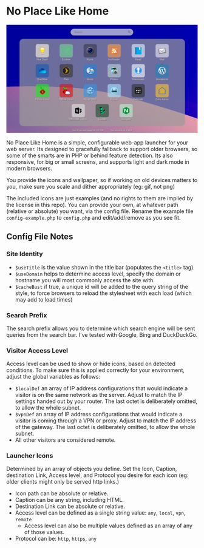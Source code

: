 # No Place Like Home

![Screenshot of Launcher](screenshot.png)

No Place Like Home is a simple, configurable web-app launcher for your web server. Its designed to gracefully fallback to support older browsers, so some of the smarts are in PHP or behind feature detection. Its also responsive, for big or small screens, and supports light and dark mode in modern browsers. 

You provide the icons and wallpaper, so if working on old devices matters to you, make sure you scale and dither appropriately (eg: gif, not png)

The included icons are just examples (and no rights to them are implied by the license in this repo). You can provide your own, at whatever path (relative or absolute) you want, via the config file. Rename the example file `config-example.php` to `config.php` and edit/add/remove as you see fit.

## Config File Notes

### Site Identity

- `$useTitle` is the value shown in the title bar (populates the `<title>` tag)
- `$useDomain` helps to determine access level, specify the domain or hostname you will most commonly access the site with.
- `$cacheBust` if true, a unique id will be added to the query string of the style, to force browsers to reload the stylesheet with each load (which may add to load times)

### Search Prefix

The search prefix allows you to determine which search engine will be sent queries from the search bar. I've tested with Google, Bing and DuckDuckGo.

### Visitor Access Level

Access level can be used to show or hide icons, based on detected conditions. To make sure this is applied correctly for your environment, adjust the global variables as follows:

- `$localDef` an array of IP address configurations that would indicate a visitor is on the same network as the server. Adjust to match the IP settings handed out by your router. The last octet is deliberately omitted, to allow the whole subnet.
- `$vpnDef` an array of IP address configurations that would indicate a visitor is coming through a VPN or proxy. Adjust to match the IP address of the gateway. The last octet is deliberately omitted, to allow the whole subnet.
- All other visitors are considered remote.

### Launcher Icons

Determined by an array of objects you define. Set the Icon, Caption, destination Link, Access level, and Protocol you desire for each icon (eg: older clients might only be served http links.)

+ Icon path can be absolute or relative.
+ Caption can be any string, including HTML.
+ Destination Link can be absolute or relative.
+ Access level can be defined as a single string value: `any`, `local`, `vpn`, `remote`
    + Access level can also be multiple values defined as an array of any of those values.
+ Protocol can be: `http`, `https`, `any`
